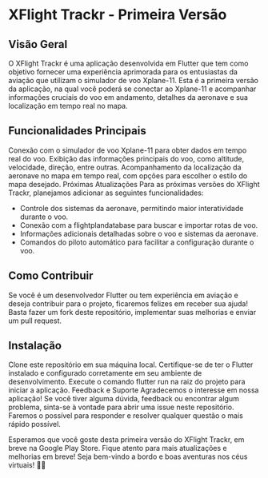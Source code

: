 # XFlight Trackr - Primeira Versão

## Visão Geral
O XFlight Trackr é uma aplicação desenvolvida em Flutter que tem como objetivo fornecer uma experiência aprimorada para os entusiastas da aviação que utilizam o simulador de voo Xplane-11. Esta é a primeira versão da aplicação, na qual você poderá se conectar ao Xplane-11 e acompanhar informações cruciais do voo em andamento, detalhes da aeronave e sua localização em tempo real no mapa.

## Funcionalidades Principais
Conexão com o simulador de voo Xplane-11 para obter dados em tempo real do voo.
Exibição das informações principais do voo, como altitude, velocidade, direção, entre outras.
Acompanhamento da localização da aeronave no mapa em tempo real, com opções para escolher o estilo do mapa desejado.
Próximas Atualizações
Para as próximas versões do XFlight Trackr, planejamos adicionar as seguintes funcionalidades:

- Controle dos sistemas da aeronave, permitindo maior interatividade durante o voo.
- Conexão com a flightplandatabase para buscar e importar rotas de voo.
- Informações adicionais detalhadas sobre o voo e sistemas da aeronave.
- Comandos do piloto automático para facilitar a configuração durante o voo.

## Como Contribuir
Se você é um desenvolvedor Flutter ou tem experiência em aviação e deseja contribuir para o projeto, ficaremos felizes em receber sua ajuda! Basta fazer um fork deste repositório, implementar suas melhorias e enviar um pull request.

## Instalação
Clone este repositório em sua máquina local.
Certifique-se de ter o Flutter instalado e configurado corretamente em seu ambiente de desenvolvimento.
Execute o comando flutter run na raiz do projeto para iniciar a aplicação.
Feedback e Suporte
Agradecemos o interesse em nossa aplicação! Se você tiver alguma dúvida, feedback ou encontrar algum problema, sinta-se à vontade para abrir uma issue neste repositório. Faremos o possível para responder e resolver qualquer questão o mais rápido possível.


Esperamos que você goste desta primeira versão do XFlight Trackr, em breve na Google Play Store. Fique atento para mais atualizações e melhorias em breve! Seja bem-vindo a bordo e boas aventuras nos céus virtuais! 🛫✨
